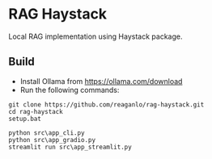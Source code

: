 # RAG Haystack
Local RAG implementation using Haystack package.

## Build
- Install Ollama from https://ollama.com/download
- Run the following commands:

```
git clone https://github.com/reaganlo/rag-haystack.git
cd rag-haystack
setup.bat

python src\app_cli.py
python src\app_gradio.py
streamlit run src\app_streamlit.py
```